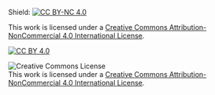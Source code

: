 Shield: [![CC BY-NC 4.0][cc-by-nc-shield]][cc-by-nc]

This work is licensed under a [Creative Commons Attribution-NonCommercial 4.0 International
License][cc-by-nc].

[![CC BY 4.0][cc-by-nc-image]][cc-by-nc]

[cc-by-nc]: http://creativecommons.org/licenses/by/4.0/
[cc-by-nc-image]: https://i.creativecommons.org/l/by-nc/4.0/88x31.png
[cc-by-nc-shield]: https://img.shields.io/badge/License-CC%20BY--NC%204.0-lightgrey.svg

<img alt="Creative Commons License" style="border-width:0" src="https://i.creativecommons.org/l/by-nc/4.0/88x31.png" /></a><br />This work is licensed under a <a rel="license" href="http://creativecommons.org/licenses/by-nc/4.0/">Creative Commons Attribution-NonCommercial 4.0 International License</a>.
